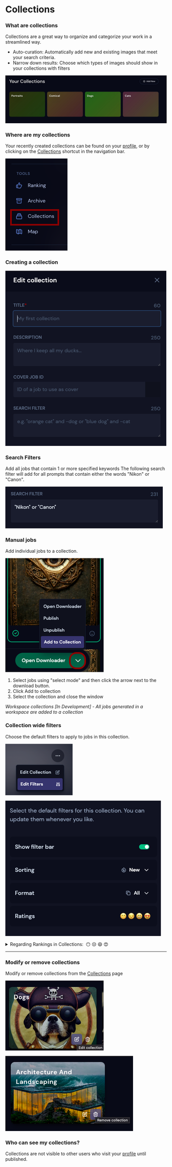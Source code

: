 # Collections

### What are collections
Collections are a great way to organize and categorize your work in a streamlined way. 
 * Auto-curation: Automatically add new and existing images that meet your search criteria. 
 * Narrow down results: Choose which types of images should show in your collections with filters

<!-- <img src=".gitbook/assets/Your_collections.jpg" alt="" data-size="line"> -->

![Your Collections](../.gitbook/assets/Your_collections.jpg)


### Where are my collections

Your recently created collections can be found on your [profile](https://beta.mj-gallery.com/app/), or by clicking on the [Collections](https://beta.mj-gallery.com/app/collections/) shortcut in the navigation bar. 

![Navigation Bar Collections shortcut](../.gitbook/assets/nav_bar_collections.png)


### Creating a collection

![Configure the settings](../.gitbook/assets/collection_edit_modal.png)

### Search Filters 
Add all jobs that contain 1 or more specified keywords
The following search filter will add for all prompts that contain either the words "Nikon" or "Canon".

![Search Filter](../.gitbook/assets/Search_filter.png) 



### Manual jobs 
Add individual jobs to a collection. 


![Add jobs individually](../.gitbook/assets/collection_manual_add.png)

1. Select jobs using "select mode" and then click the arrow next to the download button. 
2. Click Add to collection
3. Select the collection and close the window
 
 *Workspace collections [In Development] - All jobs generated in a workspace are added to a collection*

### Collection wide filters
Choose the default filters to apply to jobs in this collection. 

![Edit Filters](../.gitbook/assets/edit_filters.png)

![](../.gitbook/assets/filters_edit_modal.png)

<details>
<summary>Regarding Rankings in Collections:  😶 😒 😄 😍 </summary>
<ul><li>You may select multiple rankings to show.</li> 
<li> By default, all ranks are selected</li>
<li> 😶 shows you images you have not yet ranked</li>
</details>


---

### Modify or remove collections

Modify or remove collections from the [Collections](https://beta.mj-gallery.com/app/collections/) page



![Edit existing collections](/.gitbook/assets/collection_edit.png)


![Remove existing collections](/.gitbook/assets/Remove_Collection.png)



### Who can see my collections?
Collections are not visible to other users who visit your [profile](https://beta.mj-gallery.com/app/) until published.

